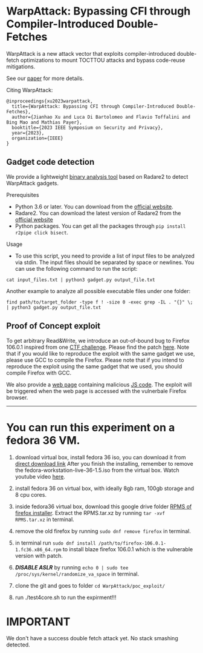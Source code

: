 # WarpAttack: Bypassing CFI through Compiler-Introduced Double-Fetches
WarpAttack is a new attack vector that exploits compiler-introduced double-fetch
optimizations to mount TOCTTOU attacks and bypass code-reuse mitigations. 

See our [paper](http://hexhive.epfl.ch/publications/files/23Oakland3.pdf) for more details.

Citing WarpAttack:
```
@inproceedings{xu2023warpattack,
  title={WarpAttack: Bypassing CFI through Compiler-Introduced Double-Fetches},
  author={Jianhao Xu and Luca Di Bartolomeo and Flavio Toffalini and Bing Mao and Mathias Payer},
  booktitle={2023 IEEE Symposium on Security and Privacy},
  year={2023},
  organization={IEEE}
}
```
## Gadget code detection
We provide a lightweight [binary analysis tool](./gadget_detection/gadget.py) based on Radare2 to detect WarpAttack gadgets. 

Prerequisites
- Python 3.6 or later. You can download from the [official website](https://www.python.org/downloads/). 
- Radare2. You can download the latest version of Radare2 from the [official website](https://rada.re/n/)
- Python packages. You can get all the packages through `pip install r2pipe click bisect`.

Usage
- To use this script, you need to provide a list of input files to be analyzed via stdin. The input files should be separated by space or newlines. You can use the following command to run the script:
```
cat input_files.txt | python3 gadget.py output_file.txt
```
Another example to analyze all possible executable files under one folder:
```
find path/to/target_folder -type f ! -size 0 -exec grep -IL . "{}" \; | python3 gadget.py output_file.txt
```

## Proof of Concept exploit
To get arbitrary Read&Write, we introduce an out-of-bound bug to Firefox 106.0.1 
inspired from one [CTF challenge](https://devcraft.io/2018/04/27/blazefox-blaze-ctf-2018.html). 
Please find the patch [here](./poc_exploit/blaze.patch). 
Note that if you would like to reproduce the exploit with the same gadget we use, please use GCC to compile the Firefox.
Please note that if you intend to reproduce the exploit using the same gadget that we used, you should compile Firefox with GCC.

We also provide a [web page](./poc_exploit/warpattack1a.html) containing malicious [JS code](./poc_exploit/warpattack1a.js). The exploit will be 
triggered when the web page is accessed with the vulnerbale Firefox browser.


-----
# You can run this experiment on a fedora 36 VM.
1. download virtual box, install fedora 36 iso, you can download it from [direct download link](https://archives.fedoraproject.org/pub/archive/fedora/linux/releases/36/Workstation/x86_64/iso/Fedora-Workstation-Live-x86_64-36-1.5.iso) After you finish the installing, remember to remove the fedora-workstation-live-36-1.5.iso from the virtual box. Watch youtube video [here](https://www.youtube.com/watch?v=AZzLpOicH-8). 

2. install fedora 36 on virtual box, with ideally 8gb ram, 100gb storage and 8 cpu cores.
3. inside fedora36 virtual box, download this google drive folder [RPMS of firefox installer](https://drive.google.com/file/d/1rMucTRtS6g2iH0k4Utn5pepJ33YAgFeH/view?usp=drive_link). Extract the RPMS.tar.xz by running `tar -xvf RPMS.tar.xz` in terminal.
4. remove the old firefox by running `sudo dnf remove firefox` in terminal. 
5. in terminal run `sudo dnf install /path/to/firefox-106.0.1-1.fc36.x86_64.rpm` to install blaze firefox 106.0.1 which is the vulnerable version with patch.
6. ***DISABLE ASLR*** by running `echo 0 | sudo tee /proc/sys/kernel/randomize_va_space` in terminal.
7. clone the git and goes to folder `cd WarpAttack/poc_exploit/`
8. run ./test4core.sh to run the expirment!!!

# IMPORTANT
We don't have a success double fetch attack yet. No stack smashing detected.
